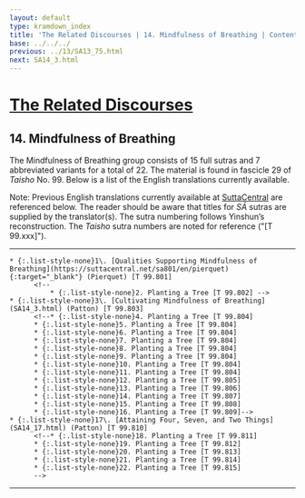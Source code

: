 ```yaml
---
layout: default
type: kramdown_index
title: 'The Related Discourses | 14. Mindfulness of Breathing | Contents'
base: ../../../
previous: ../13/SA13_75.html
next: SA14_3.html
---
```


# [The Related Discourses](../index.html)
## 14. Mindfulness of Breathing

The Mindfulness of Breathing group consists of 15 full sutras and 7 abbreviated variants for a total of 22. The material is found in fascicle 29 of <em>Taisho</em> No. 99. Below is a list of the English translations currently available.

Note: Previous English translations currently available at <a href="https://suttacentral.net/" target="_blank">SuttaCentral</a> are referenced below. The reader should be aware that titles for *SĀ* sutras are supplied by the translator(s). The sutra numbering follows Yinshun’s reconstruction. The <em>Taisho</em> sutra numbers are noted for reference ("[T 99.xxx]").

---

    * {:.list-style-none}1\. [Qualities Supporting Mindfulness of Breathing](https://suttacentral.net/sa801/en/pierquet){:target="_blank"} (Pierquet) [T 99.801]
          <!--
              * {:.list-style-none}2. Planting a Tree [T 99.802] -->
    * {:.list-style-none}3\. [Cultivating Mindfulness of Breathing](SA14_3.html) (Patton) [T 99.803]
          <!--* {:.list-style-none}4. Planting a Tree [T 99.804]
          * {:.list-style-none}5. Planting a Tree [T 99.804]
          * {:.list-style-none}6. Planting a Tree [T 99.804]
          * {:.list-style-none}7. Planting a Tree [T 99.804]
          * {:.list-style-none}8. Planting a Tree [T 99.804]
          * {:.list-style-none}9. Planting a Tree [T 99.804]
          * {:.list-style-none}10. Planting a Tree [T 99.804]
          * {:.list-style-none}11. Planting a Tree [T 99.804]
          * {:.list-style-none}12. Planting a Tree [T 99.805]
          * {:.list-style-none}13. Planting a Tree [T 99.806]
          * {:.list-style-none}14. Planting a Tree [T 99.807]
          * {:.list-style-none}15. Planting a Tree [T 99.808]
          * {:.list-style-none}16. Planting a Tree [T 99.809]-->
    * {:.list-style-none}17\. [Attaining Four, Seven, and Two Things](SA14_17.html) (Patton) [T 99.810]
          <!--* {:.list-style-none}18. Planting a Tree [T 99.811]
          * {:.list-style-none}19. Planting a Tree [T 99.812]
          * {:.list-style-none}20. Planting a Tree [T 99.813]
          * {:.list-style-none}21. Planting a Tree [T 99.814]
          * {:.list-style-none}22. Planting a Tree [T 99.815]
          -->

---
